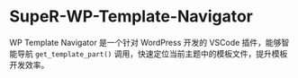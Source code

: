 # SupeR-WP-Template-Navigator
WP Template Navigator 是一个针对 WordPress 开发的 VSCode 插件，能够智能导航 `get_template_part()` 调用，快速定位当前主题中的模板文件，提升模板开发效率。
